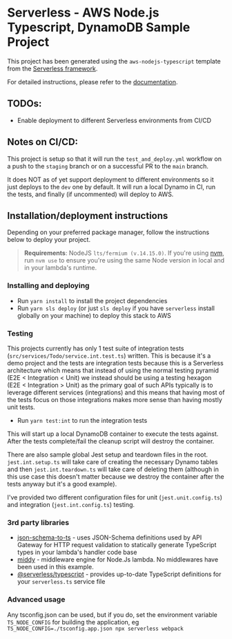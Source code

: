 # Serverless - AWS Node.js Typescript, DynamoDB Sample Project

This project has been generated using the `aws-nodejs-typescript` template from the [Serverless framework](https://www.serverless.com/).

For detailed instructions, please refer to the [documentation](https://www.serverless.com/framework/docs/providers/aws/).

## TODOs:

- Enable deployment to different Serverless environments from CI/CD

## Notes on CI/CD:

This project is setup so that it will run the `test_and_deploy.yml` workflow on a push to the `staging` branch or on a successful PR to the `main` branch.

It does NOT as of yet support deployment to different environments so it just deploys to the `dev` one by default. It will run a local Dynamo in CI, run the tests, and finally (if uncommented) will deploy to AWS.

## Installation/deployment instructions

Depending on your preferred package manager, follow the instructions below to deploy your project.

> **Requirements**: NodeJS `lts/fermium (v.14.15.0)`. If you're using [nvm](https://github.com/nvm-sh/nvm), run `nvm use` to ensure you're using the same Node version in local and in your lambda's runtime.

### Installing and deploying

- Run `yarn install` to install the project dependencies
- Run `yarn sls deploy` (or just `sls deploy` if you have `serverless` install globally on your machine) to deploy this stack to AWS

### Testing

This projects currently has only 1 test suite of integration tests (`src/services/Todo/service.int.test.ts`) written. This is because it's a demo project and the tests are integration tests because this is a Serverless architecture which means that instead of using the normal testing pyramid (E2E < Integration < Unit) we instead should be using a testing hexagon (E2E < Integration > Unit) as the primary goal of such APIs typically is to leverage different services (integrations) and this means that having most of the tests focus on those integrations makes more sense than having mostly unit tests.

- Run `yarn test:int` to run the integration tests

This will start up a local DynamoDB container to execute the tests against. After the tests complete/fail the cleanup script will destroy the container.

There are also sample global Jest setup and teardown files in the root. `jest.int.setup.ts` will take care of creating the necessary Dynamo tables and then `jest.int.teardown.ts` will take care of deleting them (although in this use case this doesn't matter because we destroy the container after the tests anyway but it's a good example).

I've provided two different configuration files for unit (`jest.unit.config.ts`) and integration (`jest.int.config.ts`) testing.

### 3rd party libraries

- [json-schema-to-ts](https://github.com/ThomasAribart/json-schema-to-ts) - uses JSON-Schema definitions used by API Gateway for HTTP request validation to statically generate TypeScript types in your lambda's handler code base
- [middy](https://github.com/middyjs/middy) - middleware engine for Node.Js lambda. No middlewares have been used in this example.
- [@serverless/typescript](https://github.com/serverless/typescript) - provides up-to-date TypeScript definitions for your `serverless.ts` service file

### Advanced usage

Any tsconfig.json can be used, but if you do, set the environment variable `TS_NODE_CONFIG` for building the application, eg `TS_NODE_CONFIG=./tsconfig.app.json npx serverless webpack`

